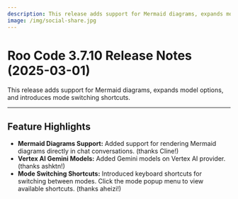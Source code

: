 ```yaml
---
description: This release adds support for Mermaid diagrams, expands model options, and introduces mode switching shortcuts.
image: /img/social-share.jpg
---
```


# Roo Code 3.7.10 Release Notes (2025-03-01)

This release adds support for Mermaid diagrams, expands model options, and introduces mode switching shortcuts.

---

## Feature Highlights

- **Mermaid Diagrams Support:** Added support for rendering Mermaid diagrams directly in chat conversations. (thanks Cline!)
- **Vertex AI Gemini Models:** Added Gemini models on Vertex AI provider. (thanks ashktn!)
- **Mode Switching Shortcuts:** Introduced keyboard shortcuts for switching between modes. Click the mode popup menu to view available shortcuts. (thanks aheizi!)
